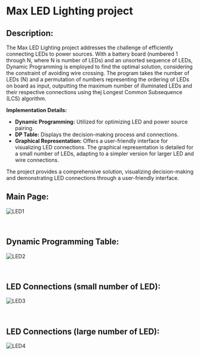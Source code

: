 # Max LED Lighting project

## **Description:**
The Max LED Lighting project addresses the challenge of efficiently connecting LEDs to power sources. With a battery board (numbered 1 through N, where N is number of LEDs) and an unsorted sequence of LEDs, Dynamic Programming is employed to find the optimal solution, considering the constraint of avoiding wire crossing. The program takes the number of LEDs (N) and a permutation of numbers representing the ordering of LEDs on board as input, outputting the maximum number of illuminated LEDs and their respective connections using thej Longest Common Subsequence (LCS) algorithm.

**Implementation Details:**
- **Dynamic Programming:** Utilized for optimizing LED and power source pairing.
- **DP Table:** Displays the decision-making process and connections.
- **Graphical Representation:** Offers a user-friendly interface for visualizing LED connections. The graphical representation is detailed for a small number of LEDs, adapting to a simpler version for larger LED and wire connections.

The project provides a comprehensive solution, visualizing decision-making and demonstrating LED connections through a user-friendly interface.


## Main Page:
![LED1](https://github.com/hanadiasfour/Max-LED-Lighting/assets/91291021/ec6584f9-ece9-4e49-a395-600ca4650bc8)


<br>

## Dynamic Programming Table:
![LED2](https://github.com/hanadiasfour/Max-LED-Lighting/assets/91291021/b9dcb647-dde0-4b65-a105-568c61cc02d9)


<br>

## LED Connections (small number of LED):
![LED3](https://github.com/hanadiasfour/Max-LED-Lighting/assets/91291021/159c95ec-f295-4d08-b7a5-caa7f6251cfc)


<br>

## LED Connections (large number of LED):
![LED4](https://github.com/hanadiasfour/Max-LED-Lighting/assets/91291021/5e11ece9-e46d-464c-9547-7f1d4c273fae)




